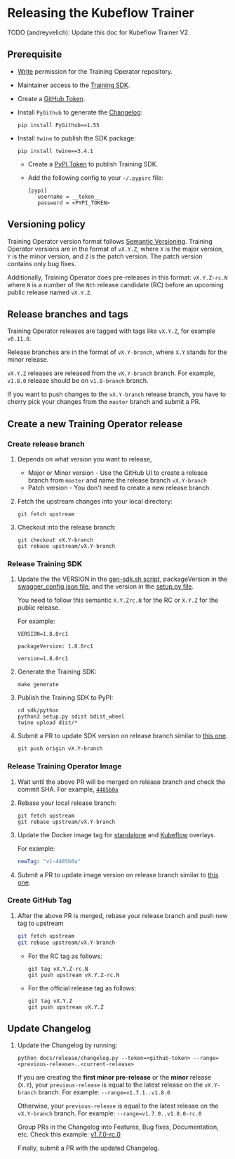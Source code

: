 # Releasing the Kubeflow Trainer

TODO (andreyvelich): Update this doc for Kubeflow Trainer V2.

## Prerequisite

- [Write](https://docs.github.com/en/organizations/managing-access-to-your-organizations-repositories/repository-permission-levels-for-an-organization#permission-levels-for-repositories-owned-by-an-organization)
  permission for the Training Operator repository.

- Maintainer access to the [Training SDK](https://pypi.org/project/kubeflow-training/).

- Create a [GitHub Token](https://docs.github.com/en/github/authenticating-to-github/keeping-your-account-and-data-secure/creating-a-personal-access-token).

- Install `PyGithub` to generate the [Changelog](./../../CHANGELOG.md):

  ```
  pip install PyGithub==1.55
  ```

- Install `twine` to publish the SDK package:

  ```
  pip install twine==3.4.1
  ```

  - Create a [PyPI Token](https://pypi.org/help/#apitoken) to publish Training SDK.

  - Add the following config to your `~/.pypirc` file:

    ```
    [pypi]
       username = __token__
       password = <PYPI_TOKEN>
    ```

## Versioning policy

Training Operator version format follows [Semantic Versioning](https://semver.org/).
Training Operator versions are in the format of `vX.Y.Z`, where `X` is the major version, `Y` is
the minor version, and `Z` is the patch version.
The patch version contains only bug fixes.

Additionally, Training Operator does pre-releases in this format: `vX.Y.Z-rc.N` where `N` is a number
of the `Nth` release candidate (RC) before an upcoming public release named `vX.Y.Z`.

## Release branches and tags

Training Operator releases are tagged with tags like `vX.Y.Z`, for example `v0.11.0`.

Release branches are in the format of `vX.Y-branch`, where `X.Y` stands for
the minor release.

`vX.Y.Z` releases are released from the `vX.Y-branch` branch. For example,
`v1.8.0` release should be on `v1.8-branch` branch.

If you want to push changes to the `vX.Y-branch` release branch, you have to
cherry pick your changes from the `master` branch and submit a PR.

## Create a new Training Operator release

### Create release branch

1. Depends on what version you want to release,

   - Major or Minor version - Use the GitHub UI to create a release branch from `master` and name
     the release branch `vX.Y-branch`
   - Patch version - You don't need to create a new release branch.

1. Fetch the upstream changes into your local directory:

   ```
   git fetch upstream
   ```

1. Checkout into the release branch:

   ```
   git checkout vX.Y-branch
   git rebase upstream/vX.Y-branch
   ```

### Release Training SDK

1. Update the the VERSION in the [gen-sdk.sh script](../../hack/python-sdk/gen-sdk.sh#L27),
   packageVersion in the [swagger_config.json file](../../hack/python-sdk/swagger_config.json#L4),
   and the version in the [setup.py file](../../sdk/python/setup.py#L36).

   You need to follow this semantic `X.Y.Zrc.N` for the RC or `X.Y.Z` for the public release.

   For example:

   ```
   VERSION=1.8.0rc1

   packageVersion: 1.8.0rc1

   version=1.8.0rc1
   ```

1. Generate the Training SDK:

   ```
   make generate
   ```

1. Publish the Training SDK to PyPI:

   ```
   cd sdk/python
   python3 setup.py sdist bdist_wheel
   twine upload dist/*
   ```

1. Submit a PR to update SDK version on release branch similar to [this one](https://github.com/kubeflow/training-operator/pull/2151).

   ```
   git push origin vX.Y-branch
   ```

### Release Training Operator Image

1. Wait until the above PR will be merged on release branch and check the commit SHA.
   For example, [`4485b0a`](https://github.com/kubeflow/training-operator/commit/4485b0aa3fa23a8b762af92bc36d46bfb063d6f5)

1. Rebase your local release branch:

   ```
   git fetch upstream
   git rebase upstream/vX.Y-branch
   ```

1. Update the Docker image tag for [standalone](../../manifests/overlays/standalone/kustomization.yaml#L9)
   and [Kubeflow](../../manifests/overlays/kubeflow/kustomization.yaml#L9) overlays.

   For example:

   ```yaml
   newTag: "v1-4485b0a"
   ```

1. Submit a PR to update image version on release branch similar to
   [this one](https://github.com/kubeflow/training-operator/pull/2152).

### Create GitHub Tag

1. After the above PR is merged, rebase your release branch and push new tag to upstream

   ```bash
   git fetch upstream
   git rebase upstream/vX.Y-branch
   ```

   - For the RC tag as follows:

     ```
     git tag vX.Y.Z-rc.N
     git push upstream vX.Y.Z-rc.N
     ```

   - For the official release tag as follows:

     ```
     git tag vX.Y.Z
     git push upstream vX.Y.Z
     ```

## Update Changelog

1. Update the Changelog by running:

   ```
   python docs/release/changelog.py --token=<github-token> --range=<previous-release>..<current-release>
   ```

   If you are creating the **first minor pre-release** or the **minor** release (`X.Y`), your
   `previous-release` is equal to the latest release on the `vX.Y-branch` branch.
   For example: `--range=v1.7.1..v1.8.0`

   Otherwise, your `previous-release` is equal to the latest release on the `vX.Y-branch` branch.
   For example: `--range=v1.7.0..v1.8.0-rc.0`

   Group PRs in the Changelog into Features, Bug fixes, Documentation, etc.
   Check this example: [v1.7.0-rc.0](https://github.com/kubeflow/training-operator/blob/master/CHANGELOG.md#v170-rc0-2023-07-07)

   Finally, submit a PR with the updated Changelog.
